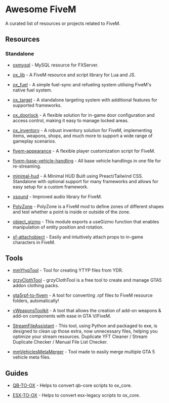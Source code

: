 # Awesome FiveM

A curated list of resources or projects related to FiveM.

## Resources

### Standalone

- [oxmysql](https://github.com/overextended/oxmysql) - MySQL resource for FXServer.

- [ox_lib](https://github.com/overextended/ox_lib) - A FiveM resource and script library for Lua and JS.

- [ox_fuel](https://github.com/overextended/ox_fuel) - A simple fuel-sync and refueling system utilising FiveM's native fuel system.

- [ox_target](https://github.com/overextended/ox_target) - A standalone targeting system with additional features for supported frameworks.

- [ox_doorlock](https://github.com/overextended/ox_doorlock) - A flexible solution for in-game door configuration and access control, making it easy to manage locked areas.

- [ox_inventory](https://github.com/overextended/ox_inventory) - A robust inventory solution for FiveM, implementing items, weapons, shops, and much more to support a wide range of gameplay scenarios.

- [fivem-appearance](https://github.com/pedr0fontoura/fivem-appearance) - A flexible player customization script for FiveM.

- [fivem-base-vehicle-handling](https://github.com/jgscripts/fivem-base-vehicle-handling) - All base vehicle handlings in one file for re-streaming.

- [minimal-hud](https://github.com/ThatMadCap/minimal-hud) - A Minimal HUD Built using Preact/Tailwind CSS. Standalone with optional support for many frameworks and allows for easy setup for a custom framework.

- [xsound](https://github.com/Xogy/xsound) - Improved audio library for FiveM.

- [PolyZone](https://github.com/mkafrin/PolyZone) - PolyZone is a FiveM mod to define zones of different shapes and test whether a point is inside or outside of the zone.

- [object_gizmo](https://github.com/DemiAutomatic/object_gizmo) - This module exports a useGizmo function that enables manipulation of entity position and rotation.

- [sf-attachobject](https://github.com/scriptforge-gg/sf-attachobject) - Easily and intuitively attach props to in-game characters in FiveM.

## Tools

- [mmYtypTool](https://github.com/mmleczek/mmYtypTool) - Tool for creating YTYP files from YDR.

- [grzyClothTool](https://github.com/grzybeek/grzyClothTool) - grzyClothTool is a free tool to create and manage GTA5 addon clothing packs.

- [gta5rpf-to-fivem](https://github.com/Avenze/rpf2fivem-repository) - A tool for converting .rpf files to FiveM resource folders, automatically!

- [vWeaponsToolkit](https://github.com/rubbertoe98/vWeaponsToolkit) - A tool that allows the creation of add-on weapons & add-on components with ease in GTA V/FiveM.

- [StreamFileAssistant](https://github.com/st860923/StreamFileAssistant) - This tool, using Python and packaged to exe, is designed to clean up those extra, now unnecessary files, helping you optimize your stream resources. Duplicate YFT Cleaner / Stream Duplicate Checker / Manual File List Checker.

- [mmVehiclesMetaMerger](https://github.com/mmleczek/mmVehiclesMetaMerger) - Tool made to easily merge multiple GTA 5 vehicle meta files.

## Guides

- [QB-TO-OX](https://github.com/jaanmangib/QB-TO-OX) - Helps to convert qb-core scripts to ox_core.

- [ESX-TO-OX](https://github.com/jaanmangib/ESX-TO-OX) - Helps to convert esx-legacy scripts to ox_core.
